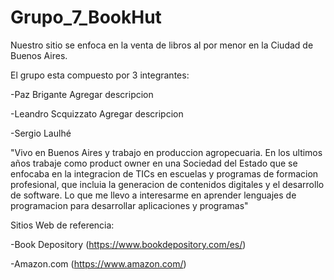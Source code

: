 # Grupo_7_BookHut
Nuestro sitio se enfoca en la venta de libros al por menor en la Ciudad de Buenos Aires.

El grupo esta compuesto por 3 integrantes:

-Paz Brigante
Agregar descripcion

-Leandro Scquizzato
Agregar descripcion

-Sergio Laulhé

"Vivo en Buenos Aires y trabajo en produccion agropecuaria. En los ultimos años trabaje como product owner en una Sociedad del Estado que se enfocaba en la integracion de TICs en escuelas y programas de formacion profesional, que incluia la generacion de contenidos digitales y el desarrollo de software. Lo que me llevo a interesarme en aprender lenguajes de programacion para desarrollar aplicaciones y programas"

Sitios Web de referencia:

-Book Depository (https://www.bookdepository.com/es/)

-Amazon.com (https://www.amazon.com/)



